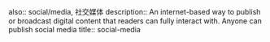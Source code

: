 also:: social/media, 社交媒体
description:: An internet-based way to publish or broadcast digital content that readers can fully interact with. Anyone can publish social media
title:: social-media
